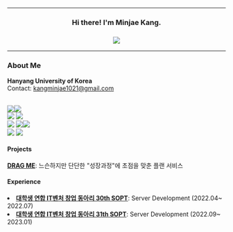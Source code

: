 ***
<h3 align="center">Hi there! I'm Minjae Kang.</h3>
<h3 align="center"><img src="https://img.shields.io/badge/Languages-Korean%20%26%20English-pink"></h3>

***

### About Me
**Hanyang University of Korea** <br>
Contact: kangminjae1021@gmail.com 

<br><img src="https://img.shields.io/badge/JavaScript-F7DF1E?style=flat-square&logo=JavaScript&logoColor=white"/><img src="https://img.shields.io/badge/TypeScript-2d79c7?style=flat-square&logo=TypeScript&logoColor=white"/>
<br>
<img src="https://img.shields.io/badge/Node.js-339933?style=flat-sqaure&logo=Node.js&logoColor=white"> <img src="https://img.shields.io/badge/NestJS-E0234E?style=flat-sqaure&logo=NestJS&logoColor=white">
<br>
<img src="https://img.shields.io/badge/PostgreSQL-4169E1?style=flat-square&logo=PostgreSQL&logoColor=white"/> <img src="https://img.shields.io/badge/MongoDB-47A248?style=flat-sqaure&logo=MongoDB&logoColor=white"><img src="https://img.shields.io/badge/AWS-232F3E?style=flat-square&logo=AmazonAWS&logoColor=white"/> 
<br>
<img src="https://img.shields.io/badge/Git-F05032?style=flat-sqaure&logo=Git&logoColor=white"> <img src="https://img.shields.io/badge/Github-181717?style=flat-sqaure&logo=Github&logoColor=white">

#### Projects
   <a href="https://github.com/Team-DragMe"><b>DRAG ME</b></a>: 느슨하지만 단단한 "성장과정"에 초점을 맞춘 플랜 서비스

#### Experience
   <li><a href="http://sopt.org/wp/"><b>대학생 연합 IT벤처 창업 동아리 30th SOPT</b></a>: Server Development  (2022.04~ 2022.07) </li>
   <li><a href="http://sopt.org/wp/"><b>대학생 연합 IT벤처 창업 동아리 31th SOPT</b></a>: Server Development  (2022.09~ 2023.01) </li>
   

